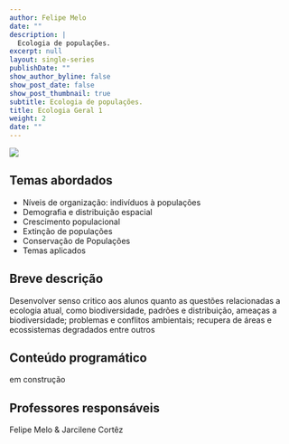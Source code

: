 ```yaml
---
author: Felipe Melo
date: ""
description: |
  Ecologia de populações.
excerpt: null
layout: single-series
publishDate: ""
show_author_byline: false
show_post_date: false
show_post_thumbnail: true
subtitle: Ecologia de populações.
title: Ecologia Geral 1
weight: 2
date: ""
---
```


<img src=https://igui-ecologia.s3.amazonaws.com/wp-content/uploads/2016/11/cardume-peixe-martelo.jpg>

## Temas abordados

- Níveis de organização: indivíduos à populações
- Demografia e distribuição espacial
- Crescimento populacional
- Extinção de populações
- Conservação de Populações
- Temas aplicados

## Breve descrição

Desenvolver senso critico aos alunos quanto as questões relacionadas a ecologia atual, como biodiversidade, padrões e distribuição, ameaças a biodiversidade; problemas e conflitos ambientais; recupera de áreas e ecossistemas degradados entre outros

## Conteúdo programático

em construção



## Professores responsáveis

Felipe Melo & Jarcilene Cortêz




